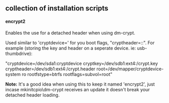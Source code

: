 ## collection of installation scripts

#### encrypt2
Enables the use for a detached header when using dm-crypt.

Used similar to 'cryptdevice=' for you boot flags, "cryptheader=<device>:<device-format>:<file-location-on-device>".
For example (storing the key and header on a seperate device. ie: usb-thumbdrive):

"cryptdevice=/dev/sda1:cryptdevice cryptkey=/dev/sdb1:ext4:/crypt.key cryptheader=/dev/sdb1:ext4:/crypt.header root=/dev/mapper/cryptdevice-system ro rootfstype=btrfs rootflags=subvol=root"


**Note:** It's a good idea when using this to keep it named 'encrypt2', just incase mkinitcpio\dm-crypt receives an update it doesn't break your detached header loading. 
